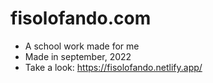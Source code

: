 # fisolofando.com
- A school work made for me
- Made in september, 2022
- Take a look: https://fisolofando.netlify.app/

